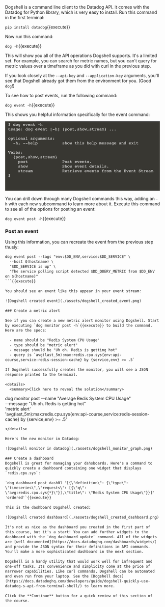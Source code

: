 Dogshell is a command line client to the Datadog API. It comes with the Datadog for Python library, which is very easy to install. Run this command in the first terminal:

`pip install datadog`{{execute}}

Now run this command:

`dog -h`{{execute}}

This will show you all of the API operations Dogshell supports. It's a limited set. For example, you can search for metric names, but you can't query for metric values over a timeframe as you did with curl in the previous step. 

If you look closely at the `--api-key` and `--application-key` arguments, you'll see that Dogshell already got them from the environment for you. (Good `dog`!)

To see how to post events, run the following command:

`dog event -h`{{execute}}

This shows you helpful information specifically for the event command:

![dog event command help](./assets/dog_event_help.png)

You can drill down through many Dogshell commands this way, adding an `-h` with each new subcommand to learn more about it. Execute this command to see all of the options for posting an event:

`dog event post -h`{{execute}}

### Post an event

Using this information, you can recreate the event from the previous step thusly:

```
dog event post --tags "env:$DD_ENV,service:$DD_SERVICE" \
  --host $(hostname) \
  "$DD_SERVICE is up" \
  "The service polling script detected $DD_QUERY_METRIC from $DD_ENV on $(hostname)"
```{{execute}}

You should see an event like this appear in your event stream:

![Dogshell created event](./assets/dogshell_created_event.png)

### Create a metric alert

See if you can create a new metric alert monitor using Dogshell. Start by executing `dog monitor post -h`{{execute}} to build the command. Here are the specs:

  - name should be "Redis System CPU Usage"
  - type should be "metric alert"
  - message should be "Uh oh. Redis is getting hot"
  - query is `avg(last_5m):max:redis.cpu.sys{env:api-course,service:redis-session-cache} by {service,env} >= .5`

If Dogshell successfully creates the monitor, you will see a JSON response printed to the terminal.

<details>
  <summary>Click here to reveal the solution</summary>
```
dog monitor post --name "Average Redis System CPU Usage" \
  --message "Uh oh. Redis is getting hot" \
  'metric alert' \
  'avg(last_5m):max:redis.cpu.sys{env:api-course,service:redis-session-cache} by {service,env} >= .5'
```
</details>

Here's the new monitor in Datadog:

![Dogshell monitor in datadog](./assets/dogshell_monitor_graph.png)

### Create a dashboard
Dogshell is great for managing your dahsboards. Here's a command to quickly create a dashboard containing one widget that displays `redis.cpu.sys`: 

`dog dashboard post dash01 "[{\"definition\": {\"type\": \"timeseries\",\"requests\": [{\"q\": \"avg:redis.cpu.sys{*}\"}],\"title\": \"Redis System CPU Usage\"}}]" 'ordered'`{{execute}}

This is the dashboard Dogshell created:

![Dogshell created dashboard](./assets/dogshell_created_dashboard.png)

It's not as nice as the dashboard you created in the first part of this course, but it's a start! You can add further widgets to the dashboard with the `dog dashboard update` command. All of the widgets are [well documented](https://docs.datadoghq.com/dashboards/widgets/) and provide the JSON syntax for their definitions in API commands. You'll make a more sophisticated dashboard in the next section.

Dogshell is a handy utility that would work well for infrequent and one-off tasks. Its convenience and simplicity come at the price of narrower capabilities. Like curl commands, Dogshell can be automated and even run from your laptop. See the [Dogshell docs](https://docs.datadoghq.com/developers/guide/dogshell-quickly-use-datadog-s-api-from-terminal-shell/) to learn more.

Click the **Continue** button for a quick review of this section of the course.